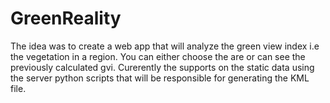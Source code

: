 # GreenReality
The idea was to create a web app that will analyze the green view index i.e the vegetation in a region. You can either choose the are or can see the previously calculated gvi.
Curerently the supports on the static data using the server python scripts that will be responsible for generating the KML file.
